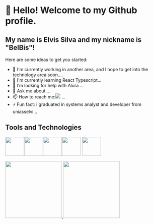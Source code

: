 # 👋 Hello! Welcome to my Github profile.
## My name is Elvis Silva and my nickname is "BelBis"!


Here are some ideas to get you started:

- 🔭 I'm currently working in another area, and I hope to get into the technology area soon....
- 🌱 I'm currently learning React Typescript...
- 🤔 I’m looking for help with Alura ...
- 💬 Ask me about ...
- 📫 How to reach me:<a href="https://www.linkedin.com/in//elvis-jr-silva13" target="_blank"><img src="https://img.shields.io/badge/-LinkedIn-%230077B5?style=for-the-badge&logo=linkedin&logoColor=white" target="_blank"></a>  ...
- ⚡ Fun fact: i graduated in systems analyst and developer from uniasselvi...

## Tools and Technologies
<img src="https://cdn.jsdelivr.net/gh/devicons/devicon/icons/php/php-original.svg" width="60" height="60" /><img src="https://cdn.jsdelivr.net/gh/devicons/devicon/icons/javascript/javascript-original.svg"  width="60" height="60" /><img src="https://cdn.jsdelivr.net/gh/devicons/devicon/icons/html5/html5-original-wordmark.svg" width="60" height="60" /><img src="https://cdn.jsdelivr.net/gh/devicons/devicon/icons/css3/css3-original-wordmark.svg"  width="60" height="60"/>
            <img src="https://cdn.jsdelivr.net/gh/devicons/devicon/icons/mysql/mysql-original-wordmark.svg" width="60" height="60" />
          
          
          

<div><a href="https://github.com/elvissilva13">
      <img height="180em" src="https://github-readme-stats.vercel.app/api/top-langs/?username=elvissilva13&layout=compact&langs_count=7&theme=dracula"/>
      <img height="180em" src="https://github-readme-stats.vercel.app/api?username=elvisislva13&show_icons=true&theme=dracula&include_all_commits=true&count_private=true"/>
</div> 
          
  
   
          
          
